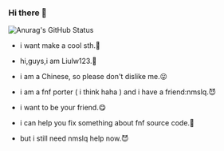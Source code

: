 ### Hi there 👋

![Anurag's GitHub Status](https://github-readme-stats.vercel.app/api?username=Liulw123&show_icons=true&theme=radical)

- i want make a cool sth.🤔

- hi,guys,i am Liulw123.🙂

- i am a Chinese, so please don't dislike me.😛

- i am a fnf porter ( i think haha ) and i have a friend:nmslq.😈

- i want to be your friend.😋

- i can help you fix something about fnf source code.🙂

- but i still need nmslq help now.😈

